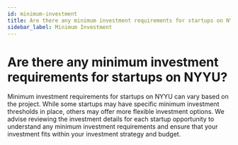 ```yaml
---
id: minimum-investment
title: Are there any minimum investment requirements for startups on NYYU?
sidebar_label: Minimum Investment
---
```


# Are there any minimum investment requirements for startups on NYYU?

Minimum investment requirements for startups on NYYU can vary based on the project. While some startups may have specific minimum investment thresholds in place, others may offer more flexible investment options. We advise reviewing the investment details for each startup opportunity to understand any minimum investment requirements and ensure that your investment fits within your investment strategy and budget.
